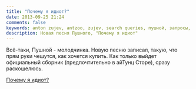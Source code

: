 ```yaml
---
title: "Почему я идиот?"
date: 2013-09-25 21:24
comments: false
keywords: anton zujev, antzoo, zujev, search queries, пушной, запросы, поиск, яндекс, почему я идиот
description: Новая песня Пушного, "Почему я идиот"
---
```


Всё-таки, Пушной - молодчинка. Новую песню записал, такую, что прям руки чешутся, как хочется купить. Как только выйдет официальный сборник (предпочтительно в айТунц Сторе), сразу раскошелюсь.

<div class="fotorama" data-width="100%" data-allowfullscreen="native">
  <a href="http://youtube.com/watch?v=2ZFCXV7w9NM">Почему я идиот?</a>
</div>
